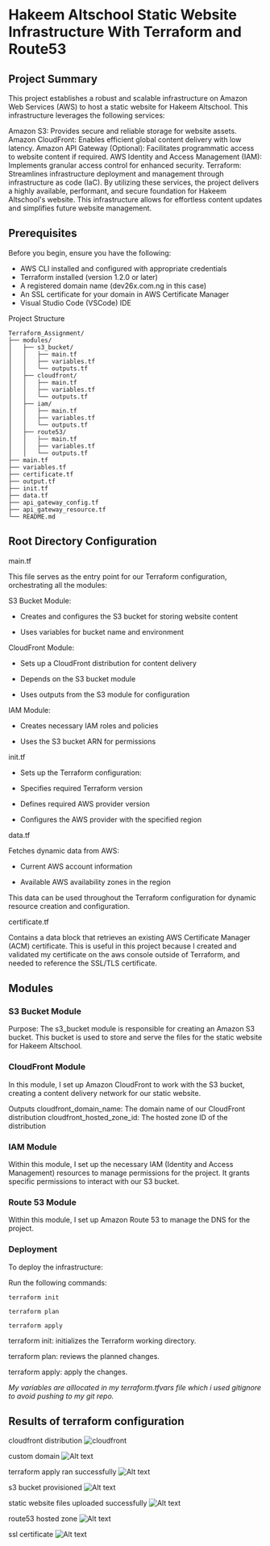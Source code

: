 # Hakeem Altschool Static Website Infrastructure With Terraform and Route53

## Project Summary
This project establishes a robust and scalable infrastructure on Amazon Web Services (AWS) to host a static website for Hakeem Altschool. This infrastructure leverages the following services:

Amazon S3: Provides secure and reliable storage for website assets.
Amazon CloudFront: Enables efficient global content delivery with low latency.
Amazon API Gateway (Optional): Facilitates programmatic access to website content if required.
AWS Identity and Access Management (IAM): Implements granular access control for enhanced security.
Terraform: Streamlines infrastructure deployment and management through infrastructure as code (IaC).
By utilizing these services, the project delivers a highly available, performant, and secure foundation for Hakeem Altschool's website. This infrastructure allows for effortless content updates and simplifies future website management.

## Prerequisites
Before you begin, ensure you have the following:
- AWS CLI installed and configured with appropriate credentials
- Terraform installed (version 1.2.0 or later)
- A registered domain name (dev26x.com.ng in this case)
- An SSL certificate for your domain in AWS Certificate Manager
- Visual Studio Code (VSCode) IDE

Project Structure

```
Terraform_Assignment/
├── modules/
│   ├── s3_bucket/
│   │   ├── main.tf
│   │   ├── variables.tf
│   │   └── outputs.tf
│   ├── cloudfront/
│   │   ├── main.tf
│   │   ├── variables.tf
│   │   └── outputs.tf
│   ├── iam/
│   │   ├── main.tf
│   │   ├── variables.tf
│   │   └── outputs.tf
│   ├── route53/
│   │   ├── main.tf
│   │   ├── variables.tf
│   │   └── outputs.tf
├── main.tf
├── variables.tf
├── certificate.tf
├── output.tf
├── init.tf
├── data.tf
├── api_gateway_config.tf
├── api_gateway_resource.tf
└── README.md
```


## Root Directory Configuration

main.tf

This file serves as the entry point for our Terraform configuration, orchestrating all the modules:

S3 Bucket Module:

- Creates and configures the S3 bucket for storing website content

- Uses variables for bucket name and environment

CloudFront Module:

- Sets up a CloudFront distribution for content delivery

- Depends on the S3 bucket module

- Uses outputs from the S3 module for configuration

IAM Module:

- Creates necessary IAM roles and policies

- Uses the S3 bucket ARN for permissions

init.tf

- Sets up the Terraform configuration:

- Specifies required Terraform version

- Defines required AWS provider version

- Configures the AWS provider with the specified region


data.tf

Fetches dynamic data from AWS:

- Current AWS account information

- Available AWS availability zones in the region

This data can be used throughout the Terraform configuration for dynamic resource creation and configuration.

certificate.tf 

Contains a data block that retrieves an existing AWS Certificate Manager (ACM) certificate. This is useful in this project because I created and validated my certificate on the aws console outside of Terraform, and needed to reference the SSL/TLS certificate.

## Modules

### S3 Bucket Module

Purpose:
The s3_bucket module is responsible for creating an Amazon S3 bucket. This bucket is used to store and serve the files for the static website for Hakeem Altschool.

### CloudFront Module
In this module, I set up Amazon CloudFront to work with the S3 bucket, creating a content delivery network for our static website. 

Outputs
cloudfront_domain_name: The domain name of our CloudFront distribution
cloudfront_hosted_zone_id: The hosted zone ID of the distribution

### IAM Module
Within this module, I set up the necessary IAM (Identity and Access Management) resources to manage permissions for the project. It grants specific permissions to interact with our S3 bucket.

### Route 53 Module
Within this module, I set up Amazon Route 53 to manage the DNS for the project. 


### Deployment

To deploy the infrastructure:

Run the following commands: 

```
terraform init

terraform plan

terraform apply
```

terraform init: initializes the Terraform working directory.

terraform plan: reviews the planned changes.

terraform apply: apply the changes.

*My variables are alllocated in my terraform.tfvars file which i used gitignore to avoid pushing to my git repo.*

## Results of terraform configuration

cloudfront distribution
![cloudfront](<../images/Screenshot 2024-06-28 at 19.55.10.png>)


custom domain
![Alt text](<../images/Screenshot 2024-06-28 at 18.58.18.png>)


terraform apply ran successfully
![Alt text](<../images/Screenshot 2024-06-28 at 19.49.49.png>)


s3 bucket provisioned
![Alt text](<../images/Screenshot 2024-06-28 at 19.51.51.png>)


static website files uploaded successfully
![Alt text](<../images/Screenshot 2024-06-28 at 19.51.59.png>)


route53 hosted zone
![Alt text](<../images/Screenshot 2024-06-28 at 19.52.32.png>)


ssl certificate
![Alt text](<../images/Screenshot 2024-06-28 at 19.53.01.png>)


